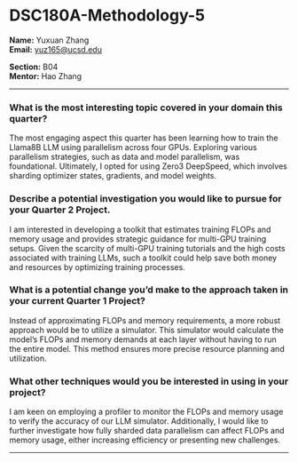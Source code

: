 # DSC180A-Methodology-5

**Name:** Yuxuan Zhang  
**Email:** [yuz165@ucsd.edu](mailto:yuz165@ucsd.edu)

**Section:** B04  
**Mentor:** Hao Zhang

---

### What is the most interesting topic covered in your domain this quarter?

The most engaging aspect this quarter has been learning how to train the Llama8B LLM using parallelism across four GPUs. Exploring various parallelism strategies, such as data and model parallelism, was foundational. Ultimately, I opted for using Zero3 DeepSpeed, which involves sharding optimizer states, gradients, and model weights.

### Describe a potential investigation you would like to pursue for your Quarter 2 Project.

I am interested in developing a toolkit that estimates training FLOPs and memory usage and provides strategic guidance for multi-GPU training setups. Given the scarcity of multi-GPU training tutorials and the high costs associated with training LLMs, such a toolkit could help save both money and resources by optimizing training processes.

### What is a potential change you’d make to the approach taken in your current Quarter 1 Project?

Instead of approximating FLOPs and memory requirements, a more robust approach would be to utilize a simulator. This simulator would calculate the model’s FLOPs and memory demands at each layer without having to run the entire model. This method ensures more precise resource planning and utilization.

### What other techniques would you be interested in using in your project?

I am keen on employing a profiler to monitor the FLOPs and memory usage to verify the accuracy of our LLM simulator. Additionally, I would like to further investigate how fully sharded data parallelism can affect FLOPs and memory usage, either increasing efficiency or presenting new challenges.

---
